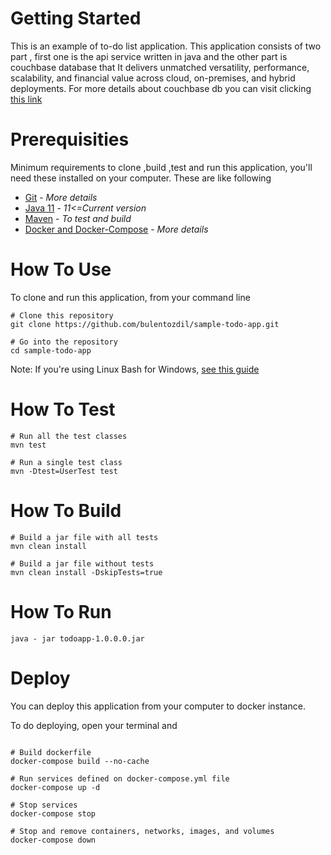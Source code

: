 # Getting Started

This is an example of to-do list application. This application consists of two part , first one is the api service written in java and the other part is couchbase database that It delivers unmatched versatility, performance, scalability, and financial value across cloud, on-premises, and hybrid deployments.
For more details about couchbase db you can visit clicking [this link](https://www.couchbase.com/)

# Prerequisities

Minimum requirements to clone ,build ,test and run this application, you'll need these installed on your computer.
These are like following

* [Git](http://www.git-scm.com) - _More details_
* [Java 11](https://www.oracle.com/java/technologies/javase-jdk11-downloads.html) - _11<=Current version_
* [Maven](https://maven.apache.org/install.html) - _To test and build_
* [Docker and Docker-Compose](https://docs.docker.com/get-docker/) - _More details_

# How To Use

To clone and run this application, from your command line
```git
# Clone this repository
git clone https://github.com/bulentozdil/sample-todo-app.git

# Go into the repository
cd sample-todo-app
```
Note: If you're using Linux Bash for Windows, [see this guide](https://www.howtogeek.com/261575/how-to-run-graphical-linux-desktop-applications-from-windows-10s-bash-shell/)

# How To Test
```git
# Run all the test classes
mvn test

# Run a single test class
mvn -Dtest=UserTest test
```
# How To Build
```git
# Build a jar file with all tests
mvn clean install

# Build a jar file without tests
mvn clean install -DskipTests=true
```

# How To Run
```git
java - jar todoapp-1.0.0.0.jar
```

# Deploy

You can deploy this application from your computer to docker instance.

To do deploying, open your terminal and
```git

# Build dockerfile
docker-compose build --no-cache

# Run services defined on docker-compose.yml file
docker-compose up -d

# Stop services
docker-compose stop

# Stop and remove containers, networks, images, and volumes
docker-compose down
```
